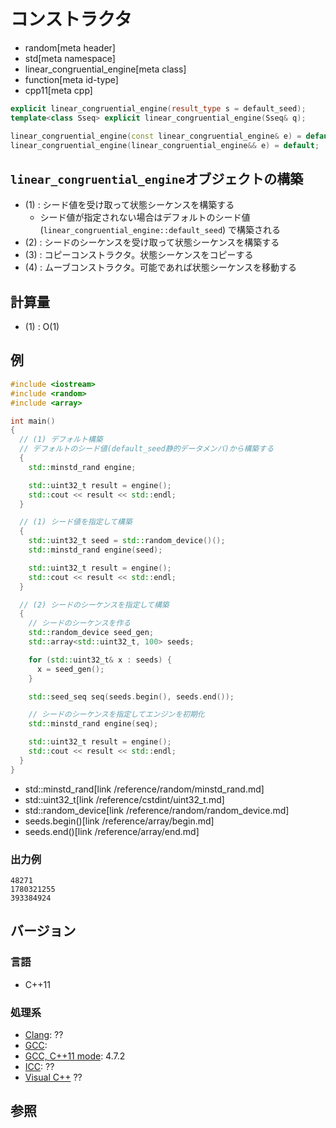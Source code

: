 # コンストラクタ
* random[meta header]
* std[meta namespace]
* linear_congruential_engine[meta class]
* function[meta id-type]
* cpp11[meta cpp]

```cpp
explicit linear_congruential_engine(result_type s = default_seed);         // (1)
template<class Sseq> explicit linear_congruential_engine(Sseq& q);         // (2)

linear_congruential_engine(const linear_congruential_engine& e) = default; // (3)
linear_congruential_engine(linear_congruential_engine&& e) = default;      // (4)
```

## `linear_congruential_engine`オブジェクトの構築
- (1) : シード値を受け取って状態シーケンスを構築する
    - シード値が指定されない場合はデフォルトのシード値 (`linear_congruential_engine::default_seed`) で構築される
- (2) : シードのシーケンスを受け取って状態シーケンスを構築する
- (3) : コピーコンストラクタ。状態シーケンスをコピーする
- (4) : ムーブコンストラクタ。可能であれば状態シーケンスを移動する


## 計算量
- (1) : O(1)


## 例
```cpp
#include <iostream>
#include <random>
#include <array>

int main()
{
  // (1) デフォルト構築
  // デフォルトのシード値(default_seed静的データメンバ)から構築する
  {
    std::minstd_rand engine;

    std::uint32_t result = engine();
    std::cout << result << std::endl;
  }

  // (1) シード値を指定して構築
  {
    std::uint32_t seed = std::random_device()();
    std::minstd_rand engine(seed);

    std::uint32_t result = engine();
    std::cout << result << std::endl;
  }

  // (2) シードのシーケンスを指定して構築
  {
    // シードのシーケンスを作る
    std::random_device seed_gen;
    std::array<std::uint32_t, 100> seeds;

    for (std::uint32_t& x : seeds) {
      x = seed_gen();
    }

    std::seed_seq seq(seeds.begin(), seeds.end());

    // シードのシーケンスを指定してエンジンを初期化
    std::minstd_rand engine(seq);

    std::uint32_t result = engine();
    std::cout << result << std::endl;
  }
}
```
* std::minstd_rand[link /reference/random/minstd_rand.md]
* std::uint32_t[link /reference/cstdint/uint32_t.md]
* std::random_device[link /reference/random/random_device.md]
* seeds.begin()[link /reference/array/begin.md]
* seeds.end()[link /reference/array/end.md]

### 出力例
```
48271
1780321255
393384924
```

## バージョン
### 言語
- C++11

### 処理系
- [Clang](/implementation.md#clang): ??
- [GCC](/implementation.md#gcc): 
- [GCC, C++11 mode](/implementation.md#gcc): 4.7.2
- [ICC](/implementation.md#icc): ??
- [Visual C++](/implementation.md#visual_cpp) ??


## 参照


